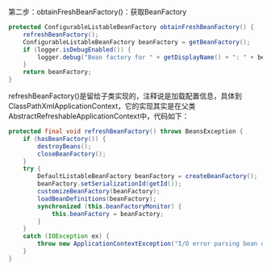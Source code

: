 第二步：obtainFreshBeanFactory\(\)：获取BeanFactory

```java
protected ConfigurableListableBeanFactory obtainFreshBeanFactory() {
	refreshBeanFactory();
	ConfigurableListableBeanFactory beanFactory = getBeanFactory();
	if (logger.isDebugEnabled()) {
		logger.debug("Bean factory for " + getDisplayName() + ": " + beanFactory);
	}
	return beanFactory;
}
```

refreshBeanFactory\(\)是留给子类实现的，注释说是加载配置信息，具体到ClassPathXmlApplicationContext，它的实现其实是在父类AbstractRefreshableApplicationContext中，代码如下：

```java
protected final void refreshBeanFactory() throws BeansException {
	if (hasBeanFactory()) {
		destroyBeans();
		closeBeanFactory();
	}
	try {
		DefaultListableBeanFactory beanFactory = createBeanFactory();
		beanFactory.setSerializationId(getId());
		customizeBeanFactory(beanFactory);
		loadBeanDefinitions(beanFactory);
		synchronized (this.beanFactoryMonitor) {
			this.beanFactory = beanFactory;
		}
	}
	catch (IOException ex) {
		throw new ApplicationContextException("I/O error parsing bean definition source for " + getDisplayName(), ex);
	}
}
```





